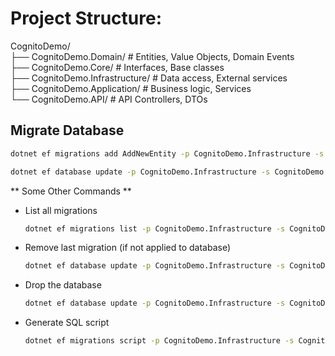 # Project Structure:

CognitoDemo/ </br>
 ├── CognitoDemo.Domain/           # Entities, Value Objects, Domain Events </br>
 ├── CognitoDemo.Core/             # Interfaces, Base classes </br>
 ├── CognitoDemo.Infrastructure/   # Data access, External services </br>
 ├── CognitoDemo.Application/      # Business logic, Services </br>
 └── CognitoDemo.API/              # API Controllers, DTOs </br>
 

## Migrate Database

```bash
dotnet ef migrations add AddNewEntity -p CognitoDemo.Infrastructure -s CognitoDemo.API
```

```bash
dotnet ef database update -p CognitoDemo.Infrastructure -s CognitoDemo.API
```

** Some Other Commands **

- List all migrations
    ```bash
    dotnet ef migrations list -p CognitoDemo.Infrastructure -s CognitoDemo.API
    ```

- Remove last migration (if not applied to database)
    ```bash
    dotnet ef database update -p CognitoDemo.Infrastructure -s CognitoDemo.API
    ```
- Drop the database
    ```bash
    dotnet ef database update -p CognitoDemo.Infrastructure -s CognitoDemo.API
    ```

- Generate SQL script
    ```bash
    dotnet ef migrations script -p CognitoDemo.Infrastructure -s CognitoDemo.API
    ``` 
